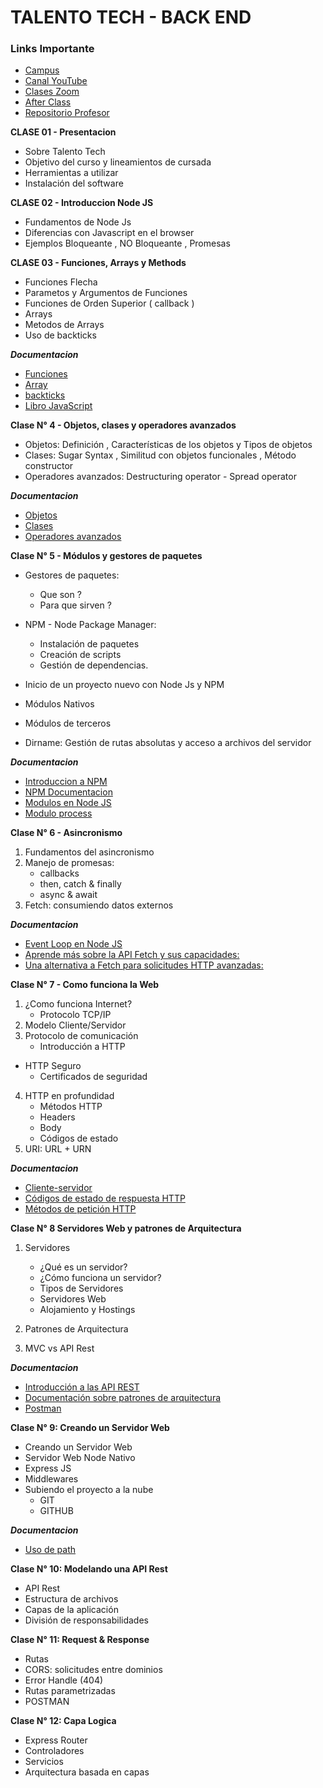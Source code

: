 # TALENTO TECH - BACK END 

### Links Importante 

* [Campus](https://aulasvirtuales.bue.edu.ar)
* [Canal YouTube ](https://www.youtube.com/playlist?list=PLFrRCGZxo-48OwrdcdPtrlweaVXJDIfpX)
* [Clases Zoom](https://us02web.zoom.us/meeting/register/GB3Wm7C5SBOa0qWAmH_EkQ?_x_zm_rtaid=zC_GuNmFS26mO_7ihr85pA.1743940856330.688d891a5dfd72c51f1f741ca06f5d18&_x_zm_rhtaid=483#/registration)
* [After Class](https://meet.google.com/hgp-mepm-jdp)
* [Repositorio Profesor](https://github.com/JePaFe/Talento-Tech-Comision-25023-Back-End-Node-JS)


**CLASE 01 - Presentacion**

* Sobre Talento Tech
* Objetivo del curso y lineamientos de cursada
* Herramientas a utilizar
* Instalación del software

**CLASE 02 - Introduccion Node JS**
* Fundamentos de Node Js
* Diferencias con Javascript en el browser
* Ejemplos Bloqueante , NO Bloqueante , Promesas

**CLASE 03 - Funciones, Arrays y Methods**
* Funciones Flecha
* Parametos y Argumentos de Funciones
* Funciones de Orden Superior ( callback )
* Arrays
* Metodos de Arrays
* Uso de backticks

***Documentacion***
* [Funciones](https://developer.mozilla.org/es/docs/Web/JavaScript/Guide/Functions)
* [Array](https://developer.mozilla.org/es/docs/Web/JavaScript/Reference/Global_Objects/Array)
* [backticks](https://developer.mozilla.org/es/docs/Web/JavaScript/Reference/Template_literals)
* [Libro JavaScript](https://www.eloquentjavascript.es/)

**Clase N° 4 - Objetos, clases y operadores avanzados**
* Objetos: Definición , Características de los objetos y Tipos de objetos
* Clases: Sugar Syntax , Similitud con objetos funcionales , Método constructor
* Operadores avanzados: Destructuring operator - Spread operator

***Documentacion***
* [Objetos](https://developer.mozilla.org/es/docs/Web/JavaScript/Guide/Working_with_objects)
* [Clases](https://developer.mozilla.org/es/docs/Web/JavaScript/Reference/Classes)
* [Operadores avanzados](https://developer.mozilla.org/en-US/docs/Web/JavaScript/Reference/Global_Objects/Function)

**Clase N° 5 - Módulos y gestores de paquetes**

* Gestores de paquetes:
   - Que son ?
   - Para que sirven ?
   
* NPM - Node Package Manager:
   - Instalación de paquetes
   - Creación de scripts
   - Gestión de dependencias.

* Inicio de un proyecto nuevo con Node Js y NPM
* Módulos Nativos
* Módulos de terceros
* Dirname: Gestión de rutas absolutas y acceso a archivos del servidor

***Documentacion***
* [Introduccion a NPM](https://nodejs.org/es/learn/getting-started/introduction-to-nodejs)
* [NPM Documentacion](https://docs.npmjs.com/)
* [Modulos en Node JS](https://nodejs.org/docs/latest/api/packages.html)
* [Modulo process](https://nodejs.org/docs/latest/api/process.html#processargv)

**Clase N° 6 - Asincronismo**
1. Fundamentos del asincronismo
2. Manejo de promesas:
   * callbacks
   * then, catch & finally
   * async & await
3. Fetch: consumiendo datos externos

***Documentacion***
* [Event Loop en Node JS](https://nodejs.org/en/learn/asynchronous-work/event-loop-timers-and-nexttick)
* [Aprende más sobre la API Fetch y sus capacidades:](https://developer.mozilla.org/en-US/docs/Web/API/Fetch_API)
* [Una alternativa a Fetch para solicitudes HTTP avanzadas:](https://github.com/axios/axios)

**Clase N° 7 - Como funciona la Web**
1. ¿Como funciona Internet?
   * Protocolo TCP/IP
2. Modelo Cliente/Servidor
3. Protocolo de comunicación
   * Introducción a HTTP
* HTTP Seguro
   * Certificados de seguridad
4. HTTP en profundidad
   * Métodos HTTP
   * Headers
   * Body
   * Códigos de estado
5. URI: URL + URN

***Documentacion***
* [Cliente-servidor](https://es.wikipedia.org/wiki/Cliente-servidor)
* [Códigos de estado de respuesta HTTP](https://developer.mozilla.org/es/docs/Web/HTTP/Reference/Status)
* [Métodos de petición HTTP](https://developer.mozilla.org/es/docs/Web/HTTP/Reference/Methods)


**Clase N° 8 Servidores Web y patrones de Arquitectura**

1. Servidores
   * ¿Qué es un servidor?
   * ¿Cómo funciona un servidor?
   * Tipos de Servidores
   * Servidores Web
   * Alojamiento y Hostings

2. Patrones de Arquitectura

3. MVC vs API Rest

***Documentacion***

* [Introducción a las API REST](https://restfulapi.net/)
* [Documentación sobre patrones de arquitectura](https://martinfowler.com/)
* [Postman](https://www.postman.com/)

**Clase N° 9: Creando un Servidor Web**

* Creando un Servidor Web
* Servidor Web Node Nativo
* Express JS
* Middlewares
* Subiendo el proyecto a la nube
   - GIT
   - GITHUB

***Documentacion***

* [Uso de path](https://nodejs.org/api/path.html)

**Clase N° 10: Modelando una API Rest**

* API Rest
* Estructura de archivos
* Capas de la aplicación
* División de responsabilidades

**Clase N° 11: Request & Response**
* Rutas
* CORS: solicitudes entre dominios
* Error Handle (404)
* Rutas parametrizadas
* POSTMAN

**Clase N° 12: Capa Logica**
* Express Router
* Controladores
* Servicios
* Arquitectura basada en capas